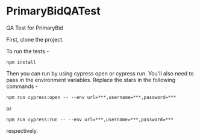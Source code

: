 # PrimaryBidQATest
 QA Test for PrimaryBid

 First, clone the project.

  To run the tests -
 ```
 npm install
 ```
 Then you can run by using cypress open or cypress run. You'll also need to pass in the environment variables. Replace the stars in the following commands -
 ```
 npm run cypress:open -- --env url=***,username=***,password=***
 ```
 or
 ```
 npm run cypress:run -- --env url=***,username=***,password=***
 ```
 respectively. 

